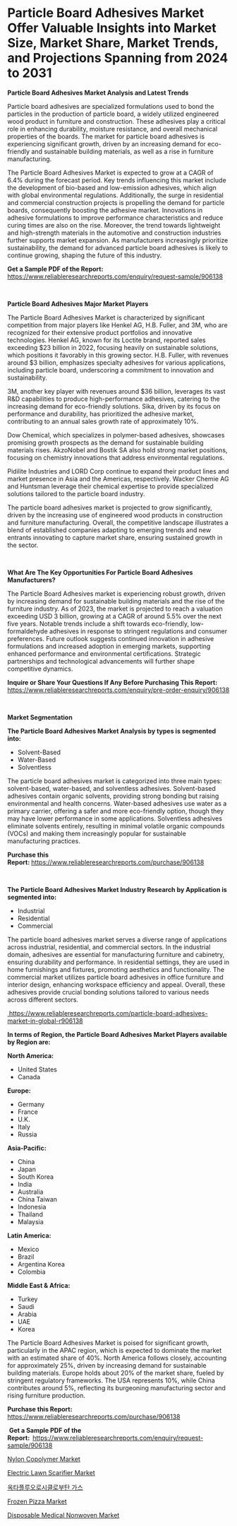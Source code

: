 <p><h1>Particle Board Adhesives Market Offer Valuable Insights into Market Size, Market Share, Market Trends, and Projections Spanning from 2024 to 2031</h1></p><p><strong>Particle Board Adhesives Market Analysis and Latest Trends</strong></p>
<p><p>Particle board adhesives are specialized formulations used to bond the particles in the production of particle board, a widely utilized engineered wood product in furniture and construction. These adhesives play a critical role in enhancing durability, moisture resistance, and overall mechanical properties of the boards. The market for particle board adhesives is experiencing significant growth, driven by an increasing demand for eco-friendly and sustainable building materials, as well as a rise in furniture manufacturing.</p><p>The Particle Board Adhesives Market is expected to grow at a CAGR of 6.4% during the forecast period. Key trends influencing this market include the development of bio-based and low-emission adhesives, which align with global environmental regulations. Additionally, the surge in residential and commercial construction projects is propelling the demand for particle boards, consequently boosting the adhesive market. Innovations in adhesive formulations to improve performance characteristics and reduce curing times are also on the rise. Moreover, the trend towards lightweight and high-strength materials in the automotive and construction industries further supports market expansion. As manufacturers increasingly prioritize sustainability, the demand for advanced particle board adhesives is likely to continue growing, shaping the future of this industry.</p></p>
<p><strong>Get a Sample PDF of the Report:&nbsp;</strong> <a href="https://www.reliableresearchreports.com/enquiry/request-sample/906138">https://www.reliableresearchreports.com/enquiry/request-sample/906138</a></p>
<p>&nbsp;</p>
<p><strong>Particle Board Adhesives Major Market Players</strong></p>
<p><p>The Particle Board Adhesives Market is characterized by significant competition from major players like Henkel AG, H.B. Fuller, and 3M, who are recognized for their extensive product portfolios and innovative technologies. Henkel AG, known for its Loctite brand, reported sales exceeding $23 billion in 2022, focusing heavily on sustainable solutions, which positions it favorably in this growing sector. H.B. Fuller, with revenues around $3 billion, emphasizes specialty adhesives for various applications, including particle board, underscoring a commitment to innovation and sustainability.</p><p>3M, another key player with revenues around $36 billion, leverages its vast R&D capabilities to produce high-performance adhesives, catering to the increasing demand for eco-friendly solutions. Sika, driven by its focus on performance and durability, has prioritized the adhesive market, contributing to an annual sales growth rate of approximately 10%. </p><p>Dow Chemical, which specializes in polymer-based adhesives, showcases promising growth prospects as the demand for sustainable building materials rises. AkzoNobel and Bostik SA also hold strong market positions, focusing on chemistry innovations that address environmental regulations.</p><p>Pidilite Industries and LORD Corp continue to expand their product lines and market presence in Asia and the Americas, respectively. Wacker Chemie AG and Huntsman leverage their chemical expertise to provide specialized solutions tailored to the particle board industry.</p><p>The particle board adhesives market is projected to grow significantly, driven by the increasing use of engineered wood products in construction and furniture manufacturing. Overall, the competitive landscape illustrates a blend of established companies adapting to emerging trends and new entrants innovating to capture market share, ensuring sustained growth in the sector.</p></p>
<p>&nbsp;</p>
<p><strong>What Are The Key Opportunities For Particle Board Adhesives Manufacturers?</strong></p>
<p><p>The Particle Board Adhesives market is experiencing robust growth, driven by increasing demand for sustainable building materials and the rise of the furniture industry. As of 2023, the market is projected to reach a valuation exceeding USD 3 billion, growing at a CAGR of around 5.5% over the next five years. Notable trends include a shift towards eco-friendly, low-formaldehyde adhesives in response to stringent regulations and consumer preferences. Future outlook suggests continued innovation in adhesive formulations and increased adoption in emerging markets, supporting enhanced performance and environmental certifications. Strategic partnerships and technological advancements will further shape competitive dynamics.</p></p>
<p><strong>Inquire or Share Your Questions If Any Before Purchasing This Report:</strong> <a href="https://www.reliableresearchreports.com/enquiry/pre-order-enquiry/906138">https://www.reliableresearchreports.com/enquiry/pre-order-enquiry/906138</a></p>
<p>&nbsp;</p>
<p><strong>Market Segmentation</strong></p>
<p><strong>The Particle Board Adhesives Market Analysis by types is segmented into:</strong></p>
<p><ul><li>Solvent-Based</li><li>Water-Based</li><li>Solventless</li></ul></p>
<p><p>The particle board adhesives market is categorized into three main types: solvent-based, water-based, and solventless adhesives. Solvent-based adhesives contain organic solvents, providing strong bonding but raising environmental and health concerns. Water-based adhesives use water as a primary carrier, offering a safer and more eco-friendly option, though they may have lower performance in some applications. Solventless adhesives eliminate solvents entirely, resulting in minimal volatile organic compounds (VOCs) and making them increasingly popular for sustainable manufacturing practices.</p></p>
<p><strong>Purchase this Report:&nbsp;</strong><a href="https://www.reliableresearchreports.com/purchase/906138">https://www.reliableresearchreports.com/purchase/906138</a></p>
<p>&nbsp;</p>
<p><strong>The Particle Board Adhesives Market Industry Research by Application is segmented into:</strong></p>
<p><ul><li>Industrial</li><li>Residential</li><li>Commercial</li></ul></p>
<p><p>The particle board adhesives market serves a diverse range of applications across industrial, residential, and commercial sectors. In the industrial domain, adhesives are essential for manufacturing furniture and cabinetry, ensuring durability and performance. In residential settings, they are used in home furnishings and fixtures, promoting aesthetics and functionality. The commercial market utilizes particle board adhesives in office furniture and interior design, enhancing workspace efficiency and appeal. Overall, these adhesives provide crucial bonding solutions tailored to various needs across different sectors.</p></p>
<p><a href="https://www.reliableresearchreports.com/particle-board-adhesives-market-in-global-r906138">&nbsp;https://www.reliableresearchreports.com/particle-board-adhesives-market-in-global-r906138</a></p>
<p><strong>In terms of Region, the Particle Board Adhesives Market Players available by Region are:</strong></p>
<p>
    <p> <strong> North America: </strong>
        <ul>
            <li>United States</li>
            <li>Canada</li>
        </ul>
        </p> 
    <p> <strong> Europe: </strong>
        <ul>
            <li>Germany</li>
            <li>France</li>
            <li>U.K.</li>
            <li>Italy</li>
            <li>Russia</li>
        </ul>
        </p> 
    <p> <strong> Asia-Pacific: </strong>
        <ul>
            <li>China</li>
            <li>Japan</li>
            <li>South Korea</li>
            <li>India</li>
            <li>Australia</li>
            <li>China Taiwan</li>
            <li>Indonesia</li>
            <li>Thailand</li>
            <li>Malaysia</li>
        </ul>
        </p> 
    <p> <strong> Latin America: </strong>
        <ul>
            <li>Mexico</li>
            <li>Brazil</li>
            <li>Argentina Korea</li>
            <li>Colombia</li>
        </ul>
        </p> 
    <p> <strong> Middle East & Africa: </strong>
        <ul>
            <li>Turkey</li>
            <li>Saudi</li>
            <li>Arabia</li>
            <li>UAE</li>
            <li>Korea</li>
        </ul>
    </p>
    </p>
<p><p>The Particle Board Adhesives Market is poised for significant growth, particularly in the APAC region, which is expected to dominate the market with an estimated share of 40%. North America follows closely, accounting for approximately 25%, driven by increasing demand for sustainable building materials. Europe holds about 20% of the market share, fueled by stringent regulatory frameworks. The USA represents 10%, while China contributes around 5%, reflecting its burgeoning manufacturing sector and rising furniture production.</p></p>
<p><strong>Purchase this Report: </strong><a href="https://www.reliableresearchreports.com/purchase/906138">https://www.reliableresearchreports.com/purchase/906138</a></p>
<p>&nbsp;<strong>Get a Sample PDF of the Report:&nbsp;&nbsp;</strong><a href="https://www.reliableresearchreports.com/enquiry/request-sample/906138">https://www.reliableresearchreports.com/enquiry/request-sample/906138</a></p>
<p><strong></strong></p>
<p><p><a href="https://issuu.com/reportprime-2/docs/nylon-copolymer-market-size-2030.pp_70ffbb2a5eec02">Nylon Copolymer Market</a></p><p><a href="https://medium.com/@gc37tmozie/the-electric-lawn-scarifier-market-industry-provides-a-comprehensive-and-current-analysis-of-the-6871509fb593">Electric Lawn Scarifier Market</a></p><p><a href="https://medium.com/@daniamha96_85754/%EC%84%B8%EA%B3%84-octafluorocyclobutane-gas-market-%EC%9D%80-2024%EC%97%90%EC%84%9C-2031%EB%A1%9C-%EC%97%B0%ED%8F%89%EA%B7%A0-%EC%A6%9D%EA%B0%80%EC%9C%A8%EC%9D%84-%EB%B3%B4%EC%9D%BC-%EA%B2%83%EC%9C%BC%EB%A1%9C-%EC%98%88%EC%83%81%EB%90%A9%EB%8B%88%EB%8B%A4-d09a85a12ce5">옥타플루오로시클로부탄 가스</a></p><p><a href="https://www.linkedin.com/pulse/future-innovation-global-frozen-pizza-market-growth-opportunities-n0xle?trackingId=WspPIJLdS4%2BR6K4Efc5D3A%3D%3D">Frozen Pizza Market</a></p><p><a href="https://github.com/FahadAhmed712/Market-Research-Report-List-1/blob/main/disposable-medical-nonwoven-market.md">Disposable Medical Nonwoven Market</a></p></p>